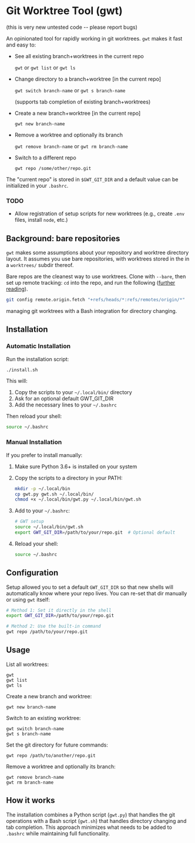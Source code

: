 # Git Worktree Tool (gwt)

(this is very new untested code -- please report bugs)

An opinionated tool for rapidly working in git worktrees.  `gwt` makes
it fast and easy to:

- See all existing branch+worktrees in the current repo

  `gwt` or `gwt list` or `gwt ls`

- Change directory to a branch+worktree [in the current repo]

  `gwt switch branch-name` or `gwt s branch-name` 
  
  (supports tab completion of existing branch+worktrees)

- Create a new branch+worktree [in the current repo]

  `gwt new branch-name`

- Remove a worktree and optionally its branch

  `gwt remove branch-name` or `gwt rm branch-name`

- Switch to a different repo

  `gwt repo /some/other/repo.git`

The "current repo" is stored in `$GWT_GIT_DIR` and a default value
can be initialized in your `.bashrc`.

### TODO

- Allow registration of setup scripts for new worktrees (e.g.,
  create `.env` files, install `node`, etc.)

## Background: bare repositories

`gwt` makes some assumptions about your repository and worktree directory
layout.   It assumes you use bare repositories, with worktrees stored in the
in a `worktrees/` subdir thereof.

Bare repos are the cleanest way to use worktrees.  Clone with `--bare`, then 
set up remote tracking: `cd` into the repo, and run the following
([further reading](https://morgan.cugerone.com/blog/workarounds-to-git-worktree-using-bare-repository-and-cannot-fetch-remote-branches/)).

```bash
git config remote.origin.fetch "+refs/heads/*:refs/remotes/origin/*"
```

managing git worktrees with a Bash integration for directory changing.

## Installation

### Automatic Installation

Run the installation script:

```bash
./install.sh
```

This will:
1. Copy the scripts to your `~/.local/bin/` directory
2. Ask for an optional default GWT_GIT_DIR
3. Add the necessary lines to your `~/.bashrc`

Then reload your shell:
```bash
source ~/.bashrc
```

### Manual Installation

If you prefer to install manually:

1. Make sure Python 3.6+ is installed on your system

2. Copy the scripts to a directory in your PATH:
   ```bash
   mkdir -p ~/.local/bin
   cp gwt.py gwt.sh ~/.local/bin/
   chmod +x ~/.local/bin/gwt.py ~/.local/bin/gwt.sh
   ```

3. Add to your `~/.bashrc`:
   ```bash
   # GWT setup
   source ~/.local/bin/gwt.sh
   export GWT_GIT_DIR=/path/to/your/repo.git  # Optional default
   ```

4. Reload your shell:
   ```bash
   source ~/.bashrc
   ```

## Configuration

Setup allowed you to set a default `GWT_GIT_DIR` so that new
shells will automatically know where your repo lives.  You
can re-set that dir manually or using `gwt` itself:

```bash
# Method 1: Set it directly in the shell
export GWT_GIT_DIR=/path/to/your/repo.git

# Method 2: Use the built-in command
gwt repo /path/to/your/repo.git
```


## Usage

List all worktrees:
```
gwt
gwt list
gwt ls
```

Create a new branch and worktree:
```
gwt new branch-name
```

Switch to an existing worktree:
```
gwt switch branch-name
gwt s branch-name
```

Set the git directory for future commands:
```
gwt repo /path/to/another/repo.git
```

Remove a worktree and optionally its branch:
```
gwt remove branch-name
gwt rm branch-name
```

## How it works

The installation combines a Python script (`gwt.py`) that handles the git operations with a Bash script (`gwt.sh`) that handles directory changing and tab completion. This approach minimizes what needs to be added to `.bashrc` while maintaining full functionality.